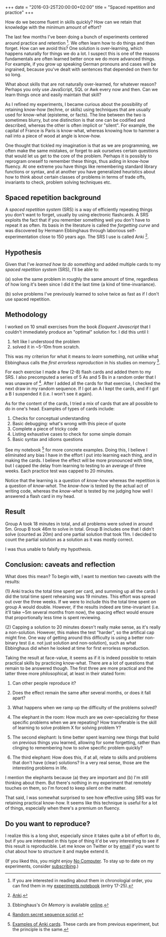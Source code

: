 +++
date = "2016-03-25T20:00:00+02:00"
title = "Spaced repetition and practice"
+++

How do we become fluent in skills quickly? How can we retain that knowledge with
the minimum amount of effort?

<!--more-->

The last few months I've been doing a bunch of experiments centered around
practice and retention [^1]. We often learn how to do things and then forget.
How can we avoid this? One solution is over-learning, which happens naturally
for things we do a lot. I suspect this is one of the reasons fundamentals are
often learned better once we do more advanced things. For example, if you grow
up speaking German pronouns and cases will be ingrained, because you've dealt
with sentences that depended on them for so long.

What about skills that are not naturally over-learned, for whatever reason?
Perhaps you only use JavaScript, SQL or Awk every now and then. Can we learn
things once and easily maintain that skill?

As I refined my experiments, I became curious about the possibility of retaining
know-how (techne, or skills) using techniques that are usually used for
know-what (episteme, or facts). The line between the two is sometimes blurry,
but one distinction is that one can be codified and described, whereas the other
is often implicit or "silent". For example, the capital of France is Paris is
know-what, whereas knowing how to hammer a nail into a piece of wood at angle is
know-how.

One thought that tickled my imagination is that as we are programming, we often
make the same mistakes, or forget to ask ourselves certain questions that would
let us get to the core of the problem. Perhaps it is possibly to reprogram
oneself to remember these things, thus aiding in know-how fluency. At one
extreme you have things like remembering standard library functions or syntax,
and at another you have generalized heuristics about how to think about certain
classes of problems in terms of trade offs, invariants to check, problem solving
techniques etc.

## Spaced repetition background

A *spaced repetition system* (SRS) is a way of efficiently repeating things you
don't want to forget, usually by using electronic flashcards. A SRS exploits the
fact that if you remember something well you don't have to repeat it as often.
Its basis in the literature is called the *forgetting curve* and was discovered
by Hermann Ebbinghaus through laborious self-experimentation close to 150 years
ago. The SRS I use is called Anki [^2].

## Hypothesis

Given that I've *learned how to do something* and added multiple cards to my
*spaced repetition system* (SRS), I'll be able to:

(a) solve the same problem in roughly the same amount of time, regardless of how
long it's been since I did it the last time (a kind of time-invariance).

(b) solve problems I've previously learned to solve twice as fast as if I don't
use spaced repetition.

## Methodology

I worked on 10 small exercises from the book *Eloquent Javascript* that I
couldn't immediately produce an "optimal" solution for. I did this until I:

1. felt like I understood the problem
2. solved it in ~5-10m from scratch.

This was my criterion for what it means to *learn* something, not unlike what
Ebbinghaus calls the *first errorless reproduction* in his studies on memory
[^3].

For each exercise I made a few (2-8) flash cards and added them to my SRS. I
also precomputed a series of 5 As and 5 Bs in a random order that I was unaware
of [^4]. After I added all the cards for that exercise, I checked the next draw
in my random sequence. If I got an A I kept the cards, and if I got a B I
suspended it (i.e. I won't see it again).

As for the content of the cards, I tried a mix of cards that are all possible to
do in one's head. Examples of types of cards include:

1. Checks for conceptual understanding
2. Basic debugging: what's wrong with this piece of quote
3. Complete a piece of tricky code
4. Listing exhaustive cases to check for some simple domain
5. Basic syntax and idioms questions

See my notebook [^5] for more concrete examples.
Doing this, I believe I eliminated any bias I have in the effort I put into
learning each thing, and in making the cards. I believe the effect will be more
pronounced with time, but I capped the delay from learning to testing to an
average of three weeks. Each practice test was capped to 20 minutes.

Notice that the learning is a question of *know-how* whereas the repetition is a
question of *know-what*. The *know-how* is tested by the actual act of writing
code, whereas the *know-what* is tested by me judging how well I answered a
flash card in my head.

## Result

Group A took 18 minutes in total, and all problems were solved in around 5m.
Group B took 46m to solve in total. Group B includes one that I didn't solve
(counted as 20m) and one partial solution that took 11m. I decided to count the
partial solution as a solution as it was mostly correct.

I was thus unable to falsify my hypothesis.

## Conclusion: caveats and reflection

What does this mean? To begin with, I want to mention two caveats with the
results:

(1) Anki tracks the total time spent per card, and summing up all the cards I did
the total time spent rehearsing was 19 minutes. This effort was spread out over
the three weeks. If we were to include this the total time spent on group A
would double. However, if the results indeed are time-invariant (i.e. it'll
take ~5m several months from now), the spacing effect would ensure that
proportionally less time is spent reviewing.

(2) Capping a solution to 20 minutes doesn't really make sense, as it's really a
non-solution. However, this makes the test "harder", so the artifical cap might
fine. One way of getting around this difficulty is using a better non-binary
test (i.e. not just solution and non-solution), such as what Ebbinghaus did when
he looked at time for first errorless reproduction.

Taking the result at face-value, it seems as if it is indeed possible to retain
practical skills by practicing know-what. There are a lot of questions that
remain to be answered though. The first three are more practical and the latter
three more philosophical, at least in their stated form:

1. Can other people reproduce it?

2. Does the effect remain the same after several months, or does it fall apart?

3. What happens when we ramp up the difficulty of the problems solved?

4. The elephant in the room: How much are we over-specializing for these
   specific problems when we are repeating? How transferable is the skill of
   learning to solve problem X for solving problem Y?

5. The second elephant: Is time better spent learning new things that build on
   previous things you learned, allowing for some forgetting, rather than
   clinging to remembering how to solve specific problem quickly?

6. The third elephant: How does this, if at all, relate to skills and problems
   that don't have (clear) solutions? In a very real sense, those are the
   interesting problems in life.

I mention the elephants because (a) they are important and (b) I'm still
thinking about them. But there's nothing in my experiment that remotely touches
on them, so I'm forced to keep silent on the matter.

That said, I was somewhat surprised to see how effective using SRS was for
retaining practical know-how. It seems like this technique is useful for a lot
of things, especially when there's a premium on fluency.

## Do you want to reproduce?

I realize this is a long shot, especially since it takes quite a bit of effort
to do, but if you are interested in this type of thing it'd be very interesting
to see if this result is reproducible. Let me know on Twitter or by
[email](mailto:me@oskarth.com) if you want to chat about how to structure it and maybe
extend it.

(If you liked this, you might enjoy [No Computer](/no-computer). To stay up to
date on my experiments, consider
[subscribing](https://oskarth.us10.list-manage.com/subscribe?u=eb9509b0e9820f2fc234227d6&id=6bb99e6219).)

[^1]: If you are interested in reading about them in chronologial order, you can find them in my [experiments notebook](http://plan.oskarth.com) (entry 17-25).

[^2]: [Anki](http://ankisrs.net).

[^3]: Ebbinghaus's *On Memory* is available [online](http://psychclassics.yorku.ca/Ebbinghaus/).

[^4]: [Random secret sequence script](https://gist.github.com/oskarth/1d2a1772d11006f45a32).

[^5]: [Examples of Anki cards](http://plan.oskarth.com/22). These cards are from previous experiment, but the principle is the same.
